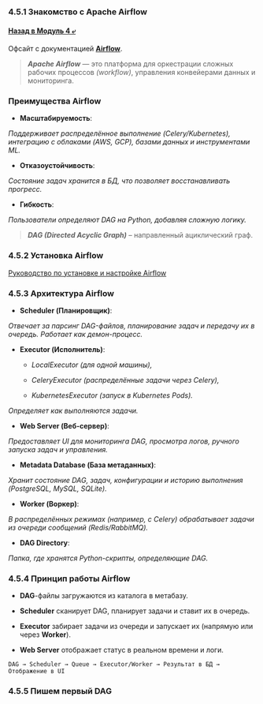 ### 4.5.1 Знакомство с Apache Airflow

#### [Назад в Модуль 4 ⤶](/DE-101/Module4/readme.md)

Офсайт с документацией **[Airflow](https://airflow.apache.org/docs/)**.

> ***Apache Airflow*** — это платформа для оркестрации сложных рабочих процессов _(workflow)_, управления 
> конвейерами данных и мониторинга.

### Преимущества Airflow
- **Масштабируемость**:

_Поддерживает распределённое выполнение (Celery/Kubernetes), интеграцию с облаками (AWS, GCP), базами данных 
и инструментами ML._

- **Отказоустойчивость**:

_Состояние задач хранится в БД, что позволяет восстанавливать прогресс._

- **Гибкость**: 

_Пользователи определяют DAG на Python, добавляя сложную логику._

> ***DAG (Directed Acyclic Graph)*** – направленный ациклический граф.

### 4.5.2 Установка Airflow

[Руководство по установке и настройке Airflow](airflow/airflow_install.md)

### 4.5.3 Архитектура Airflow
- **Scheduler (Планировщик)**:

_Отвечает за парсинг DAG-файлов, планирование задач и передачу их в очередь. Работает как демон-процесс._

- **Executor (Исполнитель)**:

    - _LocalExecutor (для одной машины),_

    - _CeleryExecutor (распределённые задачи через Celery),_

    - _KubernetesExecutor (запуск в Kubernetes Pods)._

_Определяет как выполняются задачи._

- **Web Server (Веб-сервер)**:

_Предоставляет UI для мониторинга DAG, просмотра логов, ручного запуска задач и управления._

- **Metadata Database (База метаданных)**:

_Хранит состояние DAG, задач, конфигурации и историю выполнения (PostgreSQL, MySQL, SQLite)._

- **Worker (Воркер)**:

_В распределённых режимах (например, с Celery) обрабатывает задачи из очереди сообщений (Redis/RabbitMQ)._

- **DAG Directory**:

_Папка, где хранятся Python-скрипты, определяющие DAG._

### 4.5.4 Принцип работы Airflow
- **DAG**-файлы загружаются из каталога в метабазу.

- **Scheduler** сканирует DAG, планирует задачи и ставит их в очередь.

- **Executor** забирает задачи из очереди и запускает их (напрямую или через **Worker**).

- **Web Server** отображает статус в реальном времени и логи.

`DAG → Scheduler → Queue → Executor/Worker → Результат в БД → Отображение в UI`

### 4.5.5 Пишем первый DAG
